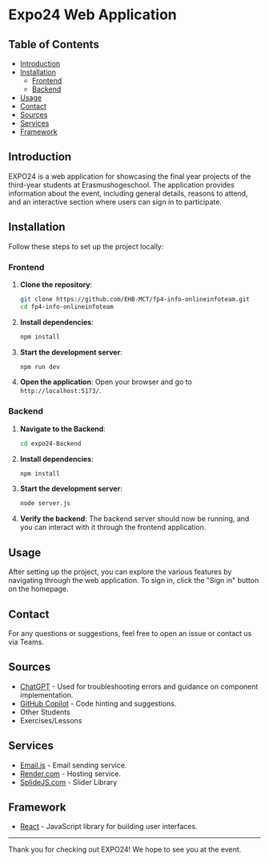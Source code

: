 # Expo24 Web Application

## Table of Contents

- [Introduction](#introduction)
- [Installation](#installation)
  - [Frontend](#frontend)
  - [Backend](#backend)
- [Usage](#usage)
- [Contact](#contact)
- [Sources](#sources)
- [Services](#services)
- [Framework](#framework)

## Introduction

EXPO24 is a web application for showcasing the final year projects of the third-year students at Erasmushogeschool. The application provides information about the event, including general details, reasons to attend, and an interactive section where users can sign in to participate.

## Installation

Follow these steps to set up the project locally:

### Frontend

1. **Clone the repository**:
    ```sh
    git clone https://github.com/EHB-MCT/fp4-info-onlineinfoteam.git
    cd fp4-info-onlineinfoteam
    ```

2. **Install dependencies**:
    ```sh
    npm install
    ```

3. **Start the development server**:
    ```sh
    npm run dev
    ```

4. **Open the application**:
    Open your browser and go to `http://localhost:5173/`.

### Backend

1. **Navigate to the Backend**:
    ```sh
    cd expo24-Backend
    ```

2. **Install dependencies**:
    ```sh
    npm install
    ```

3. **Start the development server**:
    ```sh
    node server.js
    ```

4. **Verify the backend**:
    The backend server should now be running, and you can interact with it through the frontend application.

## Usage

After setting up the project, you can explore the various features by navigating through the web application. To sign in, click the "Sign in" button on the homepage.

## Contact

For any questions or suggestions, feel free to open an issue or contact us via Teams.

## Sources

- [ChatGPT](https://chatgpt.com/) - Used for troubleshooting errors and guidance on component implementation.
- [GitHub Copilot](https://github.com/features/copilot) - Code hinting and suggestions.
- Other Students
- Exercises/Lessons

## Services

- [Email.js](https://www.emailjs.com/) - Email sending service.
- [Render.com](https://render.com/) - Hosting service.
- [SplideJS.com](https://splidejs.com/) - Slider Library

## Framework

- [React](https://react.dev/) - JavaScript library for building user interfaces.

---

Thank you for checking out EXPO24! We hope to see you at the event.

